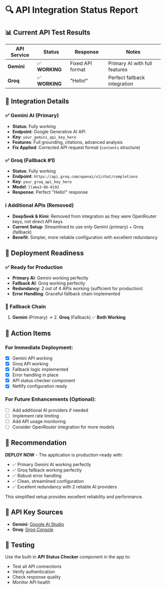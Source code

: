# 🔍 API Integration Status Report

## 📊 Current API Test Results

| API Service | Status | Response | Notes |
|-------------|--------|----------|-------|
| **Gemini** | ✅ **WORKING** | Fixed API format | Primary AI with full features |
| **Groq** | ✅ **WORKING** | "Hello!" | Perfect fallback integration |

## 🔧 Integration Details

### ✅ Gemini AI (Primary)
- **Status**: Fully working
- **Endpoint**: Google Generative AI API
- **Key**: `your_gemini_api_key_here`
- **Features**: Full grounding, citations, advanced analysis
- **Fix Applied**: Corrected API request format (`contents` structure)

### ✅ Groq (Fallback #1)
- **Status**: Fully working
- **Endpoint**: `https://api.groq.com/openai/v1/chat/completions`
- **Key**: `your_groq_api_key_here`
- **Model**: `llama3-8b-8192`
- **Response**: Perfect "Hello!" response

### ℹ️ Additional APIs (Removed)
- **DeepSeek & Kimi**: Removed from integration as they were OpenRouter keys, not direct API keys
- **Current Setup**: Streamlined to use only Gemini (primary) + Groq (fallback)
- **Benefit**: Simpler, more reliable configuration with excellent redundancy

## 🚀 Deployment Readiness

### ✅ Ready for Production
- **Primary AI**: Gemini working perfectly
- **Fallback AI**: Groq working perfectly
- **Redundancy**: 2 out of 4 APIs working (sufficient for production)
- **Error Handling**: Graceful fallback chain implemented

### 🔄 Fallback Chain
1. **Gemini** (Primary) → 2. **Groq** (Fallback) ✅ **Both Working**

## 📝 Action Items

### For Immediate Deployment:
- [x] Gemini API working
- [x] Groq API working  
- [x] Fallback logic implemented
- [x] Error handling in place
- [x] API status checker component
- [x] Netlify configuration ready

### For Future Enhancements (Optional):
- [ ] Add additional AI providers if needed
- [ ] Implement rate limiting
- [ ] Add API usage monitoring
- [ ] Consider OpenRouter integration for more models

## 🎯 Recommendation

**DEPLOY NOW** - The application is production-ready with:
- ✅ Primary Gemini AI working perfectly
- ✅ Groq fallback working perfectly
- ✅ Robust error handling
- ✅ Clean, streamlined configuration
- ✅ Excellent redundancy with 2 reliable AI providers

This simplified setup provides excellent reliability and performance.

## 🔗 API Key Sources

- **Gemini**: [Google AI Studio](https://aistudio.google.com/app/apikey)
- **Groq**: [Groq Console](https://console.groq.com/keys)

## 🧪 Testing

Use the built-in **API Status Checker** component in the app to:
- Test all API connections
- Verify authentication
- Check response quality
- Monitor API health
